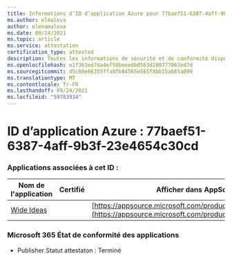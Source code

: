 ```yaml
---
title: Informations d’ID d’application Azure pour 77baef51-6387-4aff-9b3f-23e4654c30cd
ms.author: elmalova
author: elenamalova
ms.date: 09/24/2021
ms.topic: article
ms.service: attestation
certification_type: attested
description: Toutes les informations de sécurité et de conformité disponibles pour 77baef51-6387-4aff-9b3f-23e4654c30cd.
ms.openlocfilehash: e1f363ed7da4ef50beeedb0563d280777063ed7d
ms.sourcegitcommit: d5c60e66355ffa8fb84565e565f8bb15a665a099
ms.translationtype: MT
ms.contentlocale: fr-FR
ms.lasthandoff: 09/24/2021
ms.locfileid: "59783934"
---
```

# <a name="azure-app-id-77baef51-6387-4aff-9b3f-23e4654c30cd"></a>ID d’application Azure : 77baef51-6387-4aff-9b3f-23e4654c30cd


### <a name="apps-associated-with-this-id"></a>Applications associées à cet ID :
| **Nom de l'application** | **Certifié** | **Afficher dans AppSource** |
|--------------|---------------|-----------------------|
| [Wide Ideas](https://docs.microsoft.com/microsoft-365-app-certification/forward/WA200000819) |  | [https://appsource.microsoft.com/product/office/WA200000819](https://appsource.microsoft.com/product/office/WA200000819) |

### <a name="microsoft-365-app-compliance-status"></a>Microsoft 365 État de conformité des applications
- Publisher Statut attestaton : Terminé
